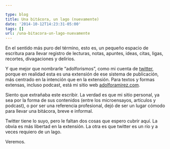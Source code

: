 ```yaml
---

type: blog
title: Una bitácora, un lago (nuevamente)
date: '2014-10-12T14:23:31-05:00'
tags: []
url: /una-bitacora-un-lago-nuevamente
---
```

En el sentido más puro del término, esto es, un pequeño espacio de escritura para llevar registro de lecturas, notas, apuntes, ideas, citas, ligas, recortes, divagaciones y delirios.


Y que mejor que nombrarle “adolforismos”, como mi cuenta de <a href="http://twitter.com/adolforismos" target="_blank">twitter</a>, porque en realidad esta es una extensión de ese sistema de publicación, más centrado en la intención que en la extensión. Para textos y formas extensas, incluso podcast, está mi sitio web <a href="http://adolforamirez.com" target="_blank">adolforamirez.com</a>.


Siento que extrañaba este escribir. La verdad es que mi sitio personal, ya sea por la forma de sus contenidos (entre los microensayos, artículos y podcast), o por ser una referencia profesional, dejó de ser un lugar cómodo para llevar una bitácora, breve e informal.


Twitter tiene lo suyo, pero le faltan dos cosas que espero cubrir aquí. La obvia es más libertad en la extensión. La otra es que twitter es un río y a veces requiero de un lago.


Veremos.
